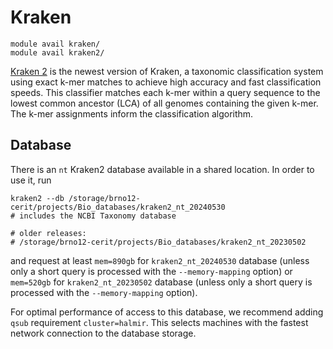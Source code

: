 # Kraken

    module avail kraken/
    module avail kraken2/

[Kraken 2](https://ccb.jhu.edu/software/kraken2/index.shtml) is the newest version of Kraken, a taxonomic classification system using exact k-mer matches to achieve high accuracy and fast classification speeds. This classifier matches each k-mer within a query sequence to the lowest common ancestor (LCA) of all genomes containing the given k-mer. The k-mer assignments inform the classification algorithm. 

## Database

There is an `nt` Kraken2 database available in a shared location. In order to use it, run

    kraken2 --db /storage/brno12-cerit/projects/Bio_databases/kraken2_nt_20240530
    # includes the NCBI Taxonomy database

    # older releases:  
    # /storage/brno12-cerit/projects/Bio_databases/kraken2_nt_20230502

and request at least `mem=890gb` for `kraken2_nt_20240530` database (unless only a short query is processed with the `--memory-mapping` option) or `mem=520gb` for `kraken2_nt_20230502` database (unless only a short query is processed with the `--memory-mapping` option). 

For optimal performance of access to this database, we recommend adding `qsub` requirement `cluster=halmir`. This selects machines with the fastest network connection to the database storage.

